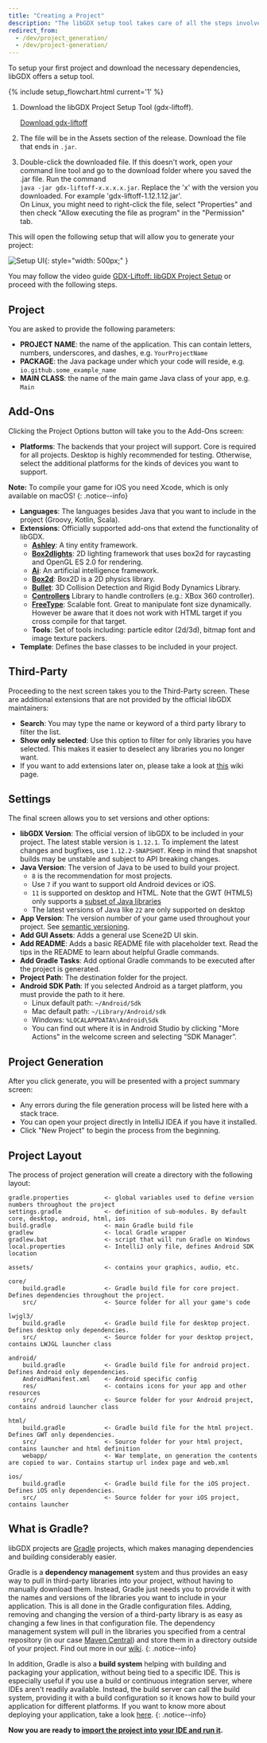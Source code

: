 ```yaml
---
title: "Creating a Project"
description: "The libGDX setup tool takes care of all the steps involved in setting up a libGDX Gradle project."
redirect_from:
  - /dev/project_generation/
  - /dev/project-generation/
---
```


To setup your first project and download the necessary dependencies, libGDX offers a setup tool.

{% include setup_flowchart.html current='1' %}

1. Download the libGDX Project Setup Tool (gdx-liftoff).

    <a href="https://github.com/libgdx/gdx-liftoff/releases/latest" class="btn btn--success">Download gdx-liftoff</a>
2. The file will be in the Assets section of the release.  Download the file that ends in `.jar`.

3. Double-click the downloaded file. If this doesn't work, open your command line tool and go to the download folder where you saved the .jar file.  Run the command <br>`java -jar gdx-liftoff-x.x.x.x.jar`. Replace the 'x' with the version you downloaded.  For example 'gdx-liftoff-1.12.1.12.jar'.
   <br>On Linux, you might need to right-click the file, select "Properties" and then check "Allow executing the file as program" in the "Permission" tab.

This will open the following setup that will allow you to generate your project:

![Setup UI](https://github.com/libgdx/gdx-liftoff/raw/master/.github/screenshot.png){: style="width: 500px;" }

You may follow the video guide <a href="https://youtu.be/VF6N_X_oWr0">GDX-Liftoff: libGDX Project Setup</a> or proceed with the following steps.

## Project
You are asked to provide the following parameters:

* **PROJECT NAME**: the name of the application. This can contain letters, numbers, underscores, and dashes, e.g. `YourProjectName`<br>
* **PACKAGE**: the Java package under which your code will reside, e.g. `io.github.some_example_name`<br>
* **MAIN CLASS**: the name of the main game Java class of your app, e.g. `Main`<br>

## Add-Ons
Clicking the Project Options button will take you to the Add-Ons screen:

* **Platforms**: The backends that your project will support. Core is required for all projects. Desktop is highly recommended for testing. Otherwise, select the additional platforms for the kinds of devices you want to support.<br>

**Note:** To compile your game for iOS you need Xcode, which is only available on macOS!
{: .notice--info}

* **Languages**: The languages besides Java that you want to include in the project (Groovy, Kotlin, Scala).<br>
* **Extensions**: Officially supported add-ons that extend the functionality of libGDX.
  * **[Ashley](https://github.com/libgdx/ashley)**: A tiny entity framework.<br>
  * **[Box2dlights](https://github.com/libgdx/box2dlights)**: 2D lighting framework that uses box2d for raycasting and OpenGL ES 2.0 for rendering.<br>
  * **[Ai](https://github.com/libgdx/gdx-ai)**: An artificial intelligence framework.<br>
  * **[Box2d](/wiki/extensions/physics/box2d)**: Box2D is a 2D physics library.<br>
  * **[Bullet](/wiki/extensions/physics/bullet/bullet-physics)**: 3D Collision Detection and Rigid Body Dynamics Library.<br>
  * **[Controllers](https://github.com/libgdx/gdx-controllers?tab=readme-ov-file#%EF%B8%8F-game-controller-extension-for-libgdx-version-2)** Library to handle controllers (e.g.: XBox 360 controller).<br>
  * **[FreeType](/wiki/extensions/gdx-freetype)**: Scalable font. Great to manipulate font size dynamically. However be aware that it does not work with HTML target if you cross compile for that target.<br>
  * **Tools**: Set of tools including: particle editor (2d/3d), bitmap font and image texture packers.<br>
* **Template**: Defines the base classes to be included in your project.<br>

## Third-Party
Proceeding to the next screen takes you to the Third-Party screen. These are additional extensions that are not provided by the official libGDX maintainers:

* **Search**: You may type the name or keyword of a third party library to filter the list.<br>
* **Show only selected**: Use this option to filter for only libraries you have selected. This makes it easier to deselect any libraries you no longer want.<br>
* If you want to add extensions later on, please take a look at [this](/wiki/articles/dependency-management-with-gradle#libgdx-extensions) wiki page.<br>

## Settings
The final screen allows you to set versions and other options:

* **libGDX Version**: The official version of libGDX to be included in your project. The latest stable version is `1.12.1`. To implement the latest changes and bugfixes, use `1.12.2-SNAPSHOT`. Keep in mind that snapshot builds may be unstable and subject to API breaking changes.<br>
* **Java Version**: The version of Java to be used to build your project.<br> 
  * `8` is the recommendation for most projects.<br>
  * Use `7` if you want to support old Android devices or iOS.<br>
  * `11` is supported on desktop and HTML. Note that the GWT (HTML5) only supports a [subset of Java libraries](https://www.gwtproject.org/doc/latest/DevGuideCodingBasicsCompatibility)<br>
  * The latest versions of Java like `22` are only supported on desktop<br>
* **App Version**: The version number of your game used throughout your project. See [semantic versioning](https://semver.org/).<br>
* **Add GUI Assets**: Adds a general use Scene2D UI skin.<br>
* **Add README**: Adds a basic README file with placeholder text. Read the tips in the README to learn about helpful Gradle commands.<br>
* **Add Gradle Tasks**: Add optional Gradle commands to be executed after the project is generated.<br>
* **Project Path**: The destination folder for the project.<br>
* **Android SDK Path**: If you selected Android as a target platform, you must provide the path to it here.<br>
  * Linux default path: `~/Android/Sdk`<br>
  * Mac default path: `~/Library/Android/sdk`<br>
  * Windows: `%LOCALAPPDATA%\Android\Sdk`<br>
  * You can find out where it is in Android Studio by clicking "More Actions" in the welcome screen and selecting “SDK Manager”.<br>

## Project Generation
After you click generate, you will be presented with a project summary screen:

* Any errors during the file generation process will be listed here with a stack trace.<br>
* You can open your project directly in IntelliJ IDEA if you have it installed.<br>
* Click "New Project" to begin the process from the beginning.

## Project Layout
The process of project generation will create a directory with the following layout:

```
gradle.properties          <- global variables used to define version numbers throughout the project
settings.gradle            <- definition of sub-modules. By default core, desktop, android, html, ios
build.gradle               <- main Gradle build file
gradlew                    <- local Gradle wrapper
gradlew.bat                <- script that will run Gradle on Windows
local.properties           <- IntelliJ only file, defines Android SDK location

assets/                    <- contains your graphics, audio, etc.

core/
    build.gradle           <- Gradle build file for core project. Defines dependencies throughout the project.
    src/                   <- Source folder for all your game's code

lwjgl3/
    build.gradle           <- Gradle build file for desktop project. Defines desktop only dependencies.
    src/                   <- Source folder for your desktop project, contains LWJGL launcher class

android/
    build.gradle           <- Gradle build file for android project. Defines Android only dependencies.
    AndroidManifest.xml    <- Android specific config
    res/                   <- contains icons for your app and other resources
    src/                   <- Source folder for your Android project, contains android launcher class

html/
    build.gradle           <- Gradle build file for the html project. Defines GWT only dependencies.
    src/                   <- Source folder for your html project, contains launcher and html definition
    webapp/                <- War template, on generation the contents are copied to war. Contains startup url index page and web.xml

ios/
    build.gradle           <- Gradle build file for the iOS project. Defines iOS only dependencies.
    src/                   <- Source folder for your iOS project, contains launcher
```

## What is Gradle?
libGDX projects are [Gradle](https://gradle.org/) projects, which makes managing dependencies and building considerably easier.

Gradle is a **dependency management** system and thus provides an easy way to pull in third-party libraries into your project, without having to manually download them. Instead, Gradle just needs you to provide it with the names and versions of the libraries you want to include in your application. This is all done in the Gradle configuration files. Adding, removing and changing the version of a third-party library is as easy as changing a few lines in that configuration file. The dependency management system will pull in the libraries you specified from a central repository (in our case [Maven Central](https://search.maven.org/)) and store them in a directory outside of your project. Find out more in our [wiki](/wiki/articles/dependency-management-with-gradle).
{: .notice--info}

In addition, Gradle is also a **build system** helping with building and packaging your application, without being tied to a specific IDE. This is especially useful if you use a build or continuous integration server, where IDEs aren't readily available. Instead, the build server can call the build system, providing it with a build configuration so it knows how to build your application for different platforms. If you want to know more about deploying your application, take a look [here](/wiki/deployment/deploying-your-application).
{: .notice--info}

**Now you are ready to [import the project into your IDE and run it](/wiki/start/import-and-running).**
